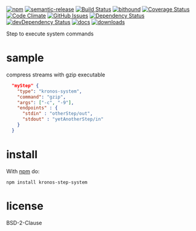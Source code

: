 [![npm](https://img.shields.io/npm/v/kronos-step-system.svg)](https://www.npmjs.com/package/kronos-step-system)
[![semantic-release](https://img.shields.io/badge/%20%20%F0%9F%93%A6%F0%9F%9A%80-semantic--release-e10079.svg)](https://github.com/Kronos-Integration/kronos-step-system)
[![Build Status](https://secure.travis-ci.org/Kronos-Integration/kronos-step-system.png)](http://travis-ci.org/Kronos-Integration/kronos-step-system)
[![bithound](https://www.bithound.io/github/Kronos-Integration/kronos-step-system/badges/score.svg)](https://www.bithound.io/github/Kronos-Integration/kronos-step-system)
[![Coverage Status](https://coveralls.io/repos/Kronos-Integration/kronos-step-system/badge.svg)](https://coveralls.io/r/Kronos-Integration/kronos-step-system)
[![Code Climate](https://codeclimate.com/github/Kronos-Integration/kronos-step-system/badges/gpa.svg)](https://codeclimate.com/github/Kronos-Integration/kronos-step-system)
[![GitHub Issues](https://img.shields.io/github/issues/Kronos-Integration/kronos-step-system.svg?style=flat-square)](https://github.com/Kronos-Integration/kronos-step-system/issues)
[![Dependency Status](https://david-dm.org/Kronos-Integration/kronos-step-system.svg)](https://david-dm.org/Kronos-Integration/kronos-step-system)
[![devDependency Status](https://david-dm.org/Kronos-Integration/kronos-step-system/dev-status.svg)](https://david-dm.org/Kronos-Integration/kronos-step-system#info=devDependencies)
[![docs](http://inch-ci.org/github/Kronos-Integration/kronos-step-system.svg?branch=master)](http://inch-ci.org/github/Kronos-Integration/kronos-step-system)
[![downloads](http://img.shields.io/npm/dm/kronos-step-system.svg?style=flat-square)](https://npmjs.org/package/kronos-step-system)


Step to execute system commands

sample
======

compress streams with gzip executable

```json
  "myStep" {
    "type": "kronos-system",
    "command": "gzip",
    "args": ["-c", "-9"],
    "endpoints" : {
      "stdin" : "otherStep/out",
      "stdout" : "yetAnotherStep/in"
    }
  }
```

install
=======

With [npm](http://npmjs.org) do:

```shell
npm install kronos-step-system
```

license
=======

BSD-2-Clause
